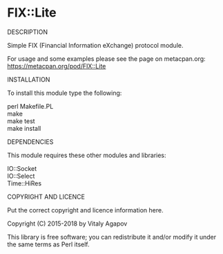 FIX::Lite
========

DESCRIPTION

Simple FIX (Financial Information eXchange) protocol module.

For usage and some examples please see the page on metacpan.org: <a href="https://metacpan.org/pod/FIX::Lite">https://metacpan.org/pod/FIX::Lite</a>

INSTALLATION

To install this module type the following:

   perl Makefile.PL<br/>
   make<br/>
   make test<br/>
   make install<br/>

DEPENDENCIES

This module requires these other modules and libraries:

IO::Socket<br/>
IO::Select<br/>
Time::HiRes<br/>

COPYRIGHT AND LICENCE

Put the correct copyright and licence information here.

Copyright (C) 2015-2018 by Vitaly Agapov

This library is free software; you can redistribute it and/or modify
it under the same terms as Perl itself.


